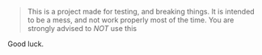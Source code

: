 > This is a project made for testing, and breaking things. 
> It is intended to be a mess, and not work properly most of the time.
> You are strongly advised to *NOT* use this

Good luck.

